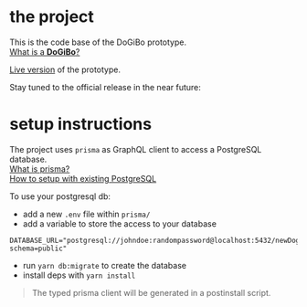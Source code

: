 # the project

This is the code base of the DoGiBo prototype.  
[What is a **DoGiBo**?](https://www.fprager.de/posts/dogibo)

[Live version](https://dogibo-alpha.vercel.app/) of the prototype.

Stay tuned to the official release in the near future:


# setup instructions

The project uses `prisma` as GraphQL client to access a PostgreSQL database.  
[What is prisma?](https://www.prisma.io/docs/concepts/overview/what-is-prisma)  
[How to setup with existing PostgreSQL](https://www.prisma.io/docs/getting-started/setup-prisma/add-to-existing-project/relational-databases-typescript-postgres)

To use your postgresql db:
- add a new `.env` file within `prisma/`
- add a variable to store the access to your database
```
DATABASE_URL="postgresql://johndoe:randompassword@localhost:5432/newDogiboDB?schema=public"
```

- run `yarn db:migrate` to create the database
- install deps with `yarn install`
> The typed prisma client will be generated in a postinstall script.

